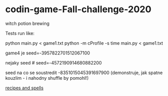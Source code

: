 # codin-game-Fall-challenge-2020
witch potion brewing

Tests run like:

python main.py < game1.txt
python -m cProfile -s time main.py < game1.txt

game4 je seed=-3957822701512067100

nejaky seed # seed=-4572190914680882200

seed na co se soustredit -8351015045391697900 (demonstruje, jak spatne kouzlim - i nahodny shuffle by pomohl!)

[recipes and spells](https://github.com/CodinGame/FallChallenge2020/blob/main/src/main/java/com/codingame/game/Deck.java)
